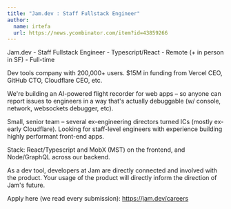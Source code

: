 ```yaml
---
title: "Jam.dev : Staff Fullstack Engineer"
author:
  name: irtefa
  url: https://news.ycombinator.com/item?id=43859266
---
```

Jam.dev - Staff Fullstack Engineer - Typescript&#x2F;React - Remote (+ in person in SF) - Full-time

Dev tools company with 200,000+ users. $15M in funding from Vercel CEO, GitHub CTO, Cloudflare CEO, etc.

We&#x27;re building an AI-powered flight recorder for web apps – so anyone can report issues to engineers in a way that&#x27;s actually debuggable (w&#x2F; console, network, websockets debugger, etc).

Small, senior team – several ex-engineering directors turned ICs (mostly ex-early Cloudflare). Looking for staff-level engineers with experience building highly performant front-end apps.

Stack: React&#x2F;Typescript and MobX (MST) on the frontend, and Node&#x2F;GraphQL across our backend.

As a dev tool, developers at Jam are directly connected and involved with the product. Your usage of the product will directly inform the direction of Jam&#x27;s future.

Apply here (we read every submission): <a href="https:&#x2F;&#x2F;jam.dev&#x2F;careers" rel="nofollow">https:&#x2F;&#x2F;jam.dev&#x2F;careers</a>
<JobApplication />
